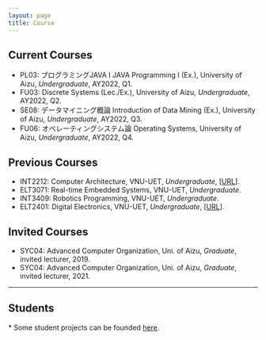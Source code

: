 ```yaml
---
layout: page
title: Course
---
```


## Current Courses
- PL03: プログラミングJAVA I JAVA Programming I (Ex.), University of Aizu, *Undergraduate*, AY2022, Q1.
- FU03: Discrete Systems (Lec./Ex.), University of Aizu, *Undergraduate*, AY2022, Q2.
-  SE08: データマイニング概論 Introduction of Data Mining (Ex.), University of Aizu, *Undergraduate*, AY2022, Q3.
- FU06: オペレーティングシステム論 Operating Systems, University of Aizu, *Undergraduate*, AY2022, Q4.

## Previous Courses
  
- INT2212: Computer Architecture, VNU-UET, *Undergraduate*, \[[URL](https://courses.uet.vnu.edu.vn/course/view.php?id=5575)\].
- ELT3071: Real-time Embedded Systems, VNU-UET, *Undergraduate*.
- INT3409: Robotics Programming, VNU-UET, *Undergraduate*.
- ELT2401: Digital Electronics, VNU-UET, *Undergraduate*, \[[URL](https://courses.uet.vnu.edu.vn/course/view.php?id=5856)\].

## Invited Courses

- SYC04: Advanced Computer Organization, Uni. of Aizu, *Graduate*, invited lecturer, 2019.
- SYC04: Advanced Computer Organization, Uni. of Aizu, *Graduate*, invited lecturer, 2021.

---

## Students
\*  Some student projects can be founded [here](./mentor.html). 
